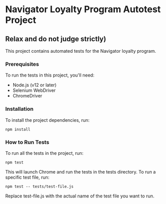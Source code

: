 # Navigator Loyalty Program Autotest Project
## Relax and do not judge strictly)
This project contains automated tests for the Navigator loyalty program.

### Prerequisites
To run the tests in this project, you'll need:
* Node.js (v12 or later)
* Selenium WebDriver
* ChromeDriver

### Installation
To install the project dependencies, run:
```
npm install
```
### How to Run Tests
To run all the tests in the project, run:
```
npm test
```
This will launch Chrome and run the tests in the tests directory.
To run a specific test file, run:
```
npm test -- tests/test-file.js
```
Replace test-file.js with the actual name of the test file you want to run.
